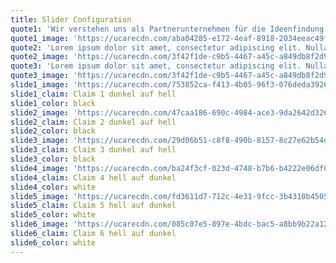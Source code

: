 ```yaml
---
title: Slider Configuration
quote1: 'Wir verstehen uns als Partnerunternehmen für die Ideenfindung und Umsetzung dreidimensionaler Projekte mit höchsten Ansprüchen.'
quote1_image: 'https://ucarecdn.com/aba04285-e172-4eaf-8918-2034eeac49f6/'
quote2: 'Lorem ipsum dolor sit amet, consectetur adipiscing elit. Nulla sed lacus augue. Nullam nec commodo 2.'
quote2_image: 'https://ucarecdn.com/3f42f1de-c9b5-4467-a45c-a849db8f2d93/'
quote3: 'Lorem ipsum dolor sit amet, consectetur adipiscing elit. Nulla sed lacus augue. Nullam nec commodo 3.'
quote3_image: 'https://ucarecdn.com/3f42f1de-c9b5-4467-a45c-a849db8f2d93/'
slide1_image: 'https://ucarecdn.com/753852ca-f413-4b05-96f3-076deda39266/'
slide1_claim: Claim 1 dunkel auf hell
slide1_color: black
slide2_image: 'https://ucarecdn.com/47caa186-690c-4984-ace3-9da2642d3269/'
slide2_claim: Claim 2 dunkel auf hell
slide2_color: black
slide3_image: 'https://ucarecdn.com/29d06b51-c8f8-490b-8157-8c27e62b54da/'
slide3_claim: Claim 3 dunkel auf hell
slide3_color: black
slide4_image: 'https://ucarecdn.com/ba24f3cf-023d-4748-b7b6-b4222e06df01/'
slide4_claim: Claim 4 hell auf dunkel
slide4_color: white
slide5_image: 'https://ucarecdn.com/fd3611d7-712c-4e31-9fcc-3b4310b4505c/'
slide5_claim: Claim 5 hell auf dunkel
slide5_color: white
slide6_image: 'https://ucarecdn.com/085c07e5-897e-4bdc-bac5-a8bb9b22a126/'
slide6_claim: Claim 6 hell auf dunkel
slide6_color: white
---
```


